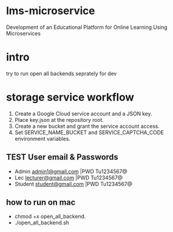 # lms-microservice
Development of an Educational Platform for Online Learning Using Microservices

# intro

try to run open all backends seprately for dev


# storage service workflow

1. Create a Google Cloud service account and a JSON key.
2. Place key.json at the repository root.
3. Create a new bucket and grant the service account access.
4. Set SERVICE_NAME_BUCKET and SERVICE_CAPTCHA_CODE environment variables.

## TEST User email & Passwords
- Admin admin1@gmail.com    |PWD Tu1234567@
- Lec  lecturer@gmail.com   |PWD  Tu1234567@
- Student student@gmail.com |PWD Tu1234567@
## how to run on mac
- chmod +x open_all_backend.
- ./open_all_backend.sh